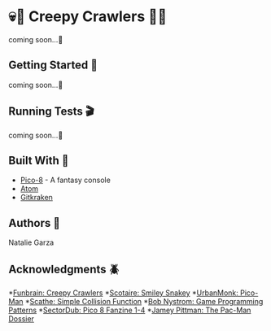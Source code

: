 # :skull::bug: Creepy Crawlers :bug::skull:
coming soon...:wrench:

## Getting Started :floppy_disk:
coming soon...:wrench:

## Running Tests :clapper:
coming soon...:wrench:

## Built With :heart_decoration:
* [Pico-8](https://www.lexaloffle.com/pico-8.php) - A fantasy console
* [Atom](https://atom.io)
* [Gitkraken](https://www.gitkraken.com)

## Authors :space_invader:
Natalie Garza

## Acknowledgments :beetle:
*[Funbrain: Creepy Crawlers](https://www.funbrain.com/content/js_games/creepy_crawlers/)
*[Scotaire: Smiley Snakey](https://www.lexaloffle.com/bbs/?tid=29609)
*[UrbanMonk: Pico-Man](https://www.lexaloffle.com/bbs/?tid=2098)
*[Scathe: Simple Collision Function](https://www.lexaloffle.com/bbs/?tid=3116)
*[Bob Nystrom: Game Programming Patterns](http://gameprogrammingpatterns.com)
*[SectorDub: Pico 8 Fanzine 1-4](https://pico8fanzine.bigcartel.com/)
*[Jamey Pittman: The Pac-Man Dossier](http://www.gamasutra.com/view/feature/132330/the_pacman_dossier.php?page=1)
